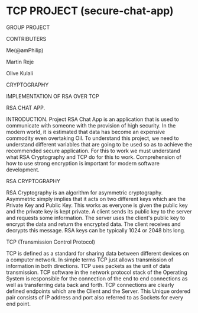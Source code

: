 # TCP PROJECT (secure-chat-app)

GROUP PROJECT

CONTRIBUTERS

Me(@amPhilip)

Martin Reje

Olive Kulali

CRYPTOGRAPHY

IMPLEMENTATION OF RSA OVER TCP

RSA CHAT APP.

INTRODUCTION.
Project RSA Chat App is an application that is used to communicate with someone with the provision of high security. 
In the modern world, it is estimated that data has become an expensive commodity even overtaking Oil.
To understand this project, we need to understand different variables that are going to be used so as to achieve the recommended  secure application. 
For this to work we must understand what RSA Cryptography and TCP do for this to work.
Comprehension of how to use strong encryption is important for modern software development.

RSA CRYPTOGRAPHY

RSA Cryptography is an algorithm for asymmetric cryptography. Asymmetric simply implies that it acts on two different keys which are the Private Key and Public Key. 
This works as everyone is given the public key and the private key is kept private.
A client sends its public key to the server and requests some information. 
The server uses the client's public key to encrypt the data and return the encrypted data. 
The client receives and decrypts this message.
RSA keys can be typically 1024 or 2048 bits long.

TCP (Transmission Control Protocol)

TCP is defined as a standard for sharing data between different devices on a computer network. In simple terms TCP just allows transmission of information in both directions.
TCP uses packets as the unit of data transmission. TCP software in the network protocol stack of the Operating System is responsible for the connection of the end to end connections as well as transferring data back and forth.
TCP connections are clearly defined endpoints which are the Client and the Server. This Unique ordered pair consists of IP address and port also referred to as Sockets for every end point.
